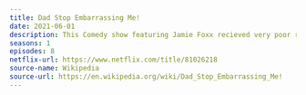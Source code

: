 ```yaml
---
title: Dad Stop Embarrassing Me!
date: 2021-06-01
description: This Comedy show featuring Jamie Foxx recieved very poor reviews before its cancellation. 
seasons: 1
episodes: 8
netflix-url: https://www.netflix.com/title/81026218
source-name: Wikipedia  
source-url: https://en.wikipedia.org/wiki/Dad_Stop_Embarrassing_Me!
---
```


